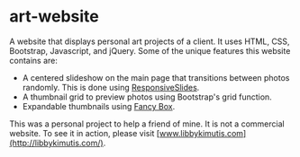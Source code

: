 # art-website
A website that displays personal art projects of a client. It uses HTML, CSS, Bootstrap, Javascript, and jQuery. Some of the unique features this website contains are:

* A centered slideshow on the main page that transitions between photos randomly. This is done using [ResponsiveSlides](http://responsiveslides.com/).
* A thumbnail grid to preview photos using Bootstrap's grid function.
* Expandable thumbnails using [Fancy Box](http://fancybox.net/).

This was a personal project to help a friend of mine. It is not a commercial website. To see it in action, please visit [www.libbykimutis.com](http://libbykimutis.com/).
